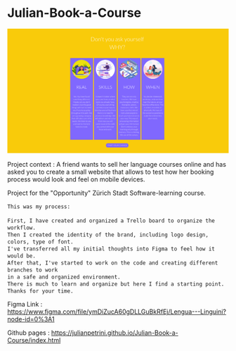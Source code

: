 # Julian-Book-a-Course

![Image text](https://raw.githubusercontent.com/julianpetrini/Julian-Book-a-Course/master/assets/Book_a_course_screen.png)

Project context : A friend wants to sell her language courses online and has asked you to create a small website that allows to test how her booking process would look and feel on mobile devices.

Project for the "Opportunity" Zürich Stadt Software-learning course.

```
This was my process:

First, I have created and organized a Trello board to organize the workflow.
Then I created the identity of the brand, including logo design, colors, type of font.
I've transferred all my initial thoughts into Figma to feel how it would be.
After that, I've started to work on the code and creating different branches to work
in a safe and organized environment.
There is much to learn and organize but here I find a starting point.
Thanks for your time.
```


Figma Link : https://www.figma.com/file/ymDiZucA60gDLLGuBkRfEj/Lengua---Linguini?node-id=0%3A1

Github pages : https://julianpetrini.github.io/Julian-Book-a-Course/index.html
